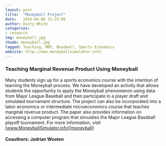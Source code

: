 ```yaml
---
layout: post
title:  "Moneyball Project"
date:   2016-04-06 15:25:00
author: Dusty White
categories:
- research
img: moneyball.jpg
thumb: moneyball.jpg
tagged: Teaching, MRP, Baseball, Sports Economics
website: http://www.moneyballsimulator.info
---
```

### Teaching Marginal Revenue Product Using **Moneyball**
Many students sign up for a sports economics course with the intention of learning the Moneyball process. We have developed an activity that allows students the opportunity to apply the Moneyball phenomenon using data from Major League Baseball and then participate in a player draft and simulated tournament structure. The project can also be incorporated into a labor economics or intermediate microeconomics course that teaches marginal revenue product. The paper also provides information on accessing a computer program that simulates the Major League Baseball playoff tournament. For more information, visit [www.MoneyballSimulator.info][moneyball]

#### Coauthors: Jadrian Wooten

[moneyball]: http://www.moneyballsimulator.info
